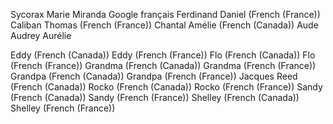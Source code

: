 
Sycorax		Marie
Miranda		Google français
Ferdinand	Daniel (French (France))
Caliban		Thomas (French (France))
Chantal
Amélie (French (Canada))
Aude
Audrey
Aurélie



Eddy (French (Canada))
Eddy (French (France))
Flo (French (Canada))
Flo (French (France))
Grandma (French (Canada))
Grandma (French (France))
Grandpa (French (Canada))
Grandpa (French (France))
Jacques
Reed (French (Canada))
Rocko (French (Canada))
Rocko (French (France))
Sandy (French (Canada))
Sandy (French (France))
Shelley (French (Canada))
Shelley (French (France))